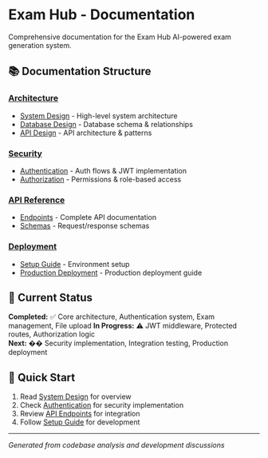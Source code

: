 # Exam Hub - Documentation

Comprehensive documentation for the Exam Hub AI-powered exam generation system.

## 📚 Documentation Structure

### [Architecture](architecture/)
- [System Design](architecture/system-design.md) - High-level system architecture
- [Database Design](architecture/database-design.md) - Database schema & relationships
- [API Design](architecture/api-design.md) - API architecture & patterns

### [Security](security/)
- [Authentication](security/authentication.md) - Auth flows & JWT implementation
- [Authorization](security/authorization.md) - Permissions & role-based access

### [API Reference](api/)
- [Endpoints](api/endpoints.md) - Complete API documentation
- [Schemas](api/schemas.md) - Request/response schemas

### [Deployment](deployment/)
- [Setup Guide](deployment/setup.md) - Environment setup
- [Production Deployment](deployment/production.md) - Production deployment guide

## 🎯 Current Status

**Completed:** ✅ Core architecture, Authentication system, Exam management, File upload
**In Progress:** ⚠️ JWT middleware, Protected routes, Authorization logic  
**Next:** �� Security implementation, Integration testing, Production deployment

## 🚀 Quick Start

1. Read [System Design](architecture/system-design.md) for overview
2. Check [Authentication](security/authentication.md) for security implementation
3. Review [API Endpoints](api/endpoints.md) for integration
4. Follow [Setup Guide](deployment/setup.md) for development

---
*Generated from codebase analysis and development discussions*
